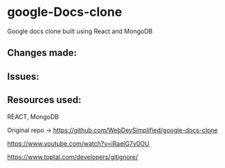 # google-Docs-clone
Google docs clone built using React and MongoDB


## Changes made:


## Issues:


## Resources used:
REACT, MongoDB

Original repo -> https://github.com/WebDevSimplified/google-docs-clone

https://www.youtube.com/watch?v=iRaelG7v0OU

https://www.toptal.com/developers/gitignore/